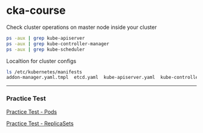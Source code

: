 # cka-course

Check cluster operations on master node inside your cluster
```bash
ps -aux | grep kube-apiserver
ps -aux | grep kube-controller-manager
ps -aux | grep kube-scheduler
```

Localtion for cluster configs
```bash
ls /etc/kubernetes/manifests
addon-manager.yaml.tmpl  etcd.yaml  kube-apiserver.yaml  kube-controller-manager.yaml  kube-scheduler.yaml
```
---

### Practice Test

[Practice Test - Pods](https://kodekloud.com/courses/certified-kubernetes-administrator-with-practice-tests-labs/lectures/12038860)

[Practice Test - ReplicaSets](https://kodekloud.com/courses/kubernetes-certification-course/lectures/6743646)
